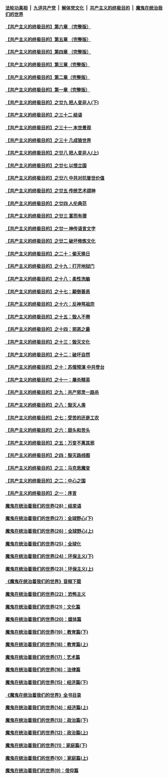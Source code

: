 ####  [法轮功真相](../../../../basic/blob/master/README.md?t=11151526) &nbsp;|&nbsp; [九评共产党](../../../../9ping.md/blob/master/README.md?t=11151526) &nbsp;|&nbsp; [解体党文化](../../../../jtdwh.md/blob/master/README.md?t=11151526)  &nbsp;|&nbsp; [共产主义的终极目的](../../../../gczydzjmd.md/blob/master/README.md?t=11151526) &nbsp;|&nbsp; [魔鬼在统治我们的世界](../../../../mgztzwmdsj.md/blob/master/README.md?t=11151526) 

#### [【共产主义的终极目的】第六章 （完整版）](../pages/nsc422/n11428913.md?t=11151526) 

#### [【共产主义的终极目的】第五章 （完整版）](../pages/nsc422/n11428912.md?t=11151526) 

#### [【共产主义的终极目的】第四章 （完整版）](../pages/nsc422/n11428907.md?t=11151526) 

#### [【共产主义的终极目的】第三章（完整版）](../pages/nsc422/n11428848.md?t=11151526) 

#### [【共产主义的终极目的】第二章（完整版）](../pages/nsc422/n11428831.md?t=11151526) 

#### [【共产主义的终极目的】第一章（完整版）](../pages/nsc422/n11417651.md?t=11151526) 

#### [【共产主义的终极目的】之廿九 把人变非人(下)](../pages/nsc422/n11344140.md?t=11151526) 

#### [【共产主义的终极目的】之三十二 结语](../pages/nsc422/n11360535.md?t=11151526) 

#### [【共产主义的终极目的】之三十一 末世景观](../pages/nsc422/n11351129.md?t=11151526) 

#### [【共产主义的终极目的】之三十 几成狼世界](../pages/nsc422/n11348280.md?t=11151526) 

#### [【共产主义的终极目的】之廿八 把人变非人(上)](../pages/nsc422/n11340492.md?t=11151526) 

#### [【共产主义的终极目的】之廿七 以恨立国](../pages/nsc422/n11336944.md?t=11151526) 

#### [【共产主义的终极目的】之廿六 中共对抗普世价值](../pages/nsc422/n11324785.md?t=11151526) 

#### [【共产主义的终极目的】之廿五 传统艺术颂神](../pages/nsc422/n11296396.md?t=11151526) 

#### [【共产主义的终极目的】之廿四 人伦典范](../pages/nsc422/n11296397.md?t=11151526) 

#### [【共产主义的终极目的】之廿三 富而有德](../pages/nsc422/n11283598.md?t=11151526) 

#### [【共产主义的终极目的】之廿一 神传语言文字](../pages/nsc422/n11263265.md?t=11151526) 

#### [【共产主义的终极目的】之廿二 破坏修炼文化](../pages/nsc422/n11245728.md?t=11151526) 

#### [【共产主义的终极目的】之二十：偷天换日](../pages/nsc422/n11238846.md?t=11151526) 

#### [【共产主义的终极目的】之十九：打开地狱门](../pages/nsc422/n11206376.md?t=11151526) 

#### [【共产主义的终极目的】之十八：柔性洗脑](../pages/nsc422/n11199994.md?t=11151526) 

#### [【共产主义的终极目的】之十七：颠倒善恶](../pages/nsc422/n11179782.md?t=11151526) 

#### [【共产主义的终极目的】之十六：反神骂祖宗](../pages/nsc422/n11166798.md?t=11151526) 

#### [【共产主义的终极目的】之十五：毁人不倦](../pages/nsc422/n11166792.md?t=11151526) 

#### [【共产主义的终极目的】之十四：邪恶之最](../pages/nsc422/n11150249.md?t=11151526) 

#### [【共产主义的终极目的】之十三：毁灭文化](../pages/nsc422/n11135227.md?t=11151526) 

#### [【共产主义的终极目的】之十二：破坏自然](../pages/nsc422/n11135214.md?t=11151526) 

#### [【共产主义的终极目的】之十：苏俄预演 中共登台](../pages/nsc422/n11118424.md?t=11151526) 

#### [【共产主义的终极目的】之十一：屠杀精英](../pages/nsc422/n11118442.md?t=11151526) 

#### [【共产主义的终极目的】之九：共产邪灵一路杀](../pages/nsc422/n11114139.md?t=11151526) 

#### [【共产主义的终极目的】之八：毁灭人类](../pages/nsc422/n11108503.md?t=11151526) 

#### [【共产主义的终极目的】之七：受苦的还是工农](../pages/nsc422/n11101809.md?t=11151526) 

#### [【共产主义的终极目的】之六：甜头和苦头](../pages/nsc422/n11096971.md?t=11151526) 

#### [【共产主义的终极目的】之五：万变不离其邪](../pages/nsc422/n11091285.md?t=11151526) 

#### [【共产主义的终极目的】之四：毁灭路线图](../pages/nsc422/n11086284.md?t=11151526) 

#### [【共产主义的终极目的】之三：马克思魔变](../pages/nsc422/n11061941.md?t=11151526) 

#### [【共产主义的终极目的】之二：中心之国](../pages/nsc422/n11047728.md?t=11151526) 

#### [【共产主义的终极目的】之一：序言](../pages/nsc422/n11086077.md?t=11151526) 

#### [魔鬼在统治着我们的世界(28)：结束语](../pages/nsc422/n10936246.md?t=11151526) 

#### [魔鬼在统治着我们的世界(27)：全球野心(下)](../pages/nsc422/n10928319.md?t=11151526) 

#### [魔鬼在统治着我们的世界(26)：全球野心(上)](../pages/nsc422/n10900318.md?t=11151526) 

#### [魔鬼在统治着我们的世界(25)：全球化](../pages/nsc422/n10788205.md?t=11151526) 

#### [魔鬼在统治着我们的世界(24)：环保主义(下)](../pages/nsc422/n10695307.md?t=11151526) 

#### [魔鬼在统治着我们的世界(23)：环保主义(上)](../pages/nsc422/n10688613.md?t=11151526) 

#### [《魔鬼在统治着我们的世界》音频下载](../pages/nsc422/n10635553.md?t=11151526) 

#### [魔鬼在统治着我们的世界(22)：恐怖主义](../pages/nsc422/n10614727.md?t=11151526) 

#### [魔鬼在统治着我们的世界(21)：文化篇](../pages/nsc422/n10597706.md?t=11151526) 

#### [魔鬼在统治着我们的世界(20)：媒体篇](../pages/nsc422/n10586579.md?t=11151526) 

#### [魔鬼在统治着我们的世界(19)：教育篇(下)](../pages/nsc422/n10564808.md?t=11151526) 

#### [魔鬼在统治着我们的世界(18)：教育篇(上)](../pages/nsc422/n10526970.md?t=11151526) 

#### [魔鬼在统治着我们的世界(17)：艺术篇](../pages/nsc422/n10499093.md?t=11151526) 

#### [魔鬼在统治着我们的世界(16)：法律篇](../pages/nsc422/n10485969.md?t=11151526) 

#### [魔鬼在统治着我们的世界(15)：经济篇(下)](../pages/nsc422/n10469975.md?t=11151526) 

#### [《魔鬼在统治着我们的世界》全书目录](../pages/nsc422/n10464261.md?t=11151526) 

#### [魔鬼在统治着我们的世界(14)：经济篇(上)](../pages/nsc422/n10457370.md?t=11151526) 

#### [魔鬼在统治着我们的世界(13)：政治篇(下)](../pages/nsc422/n10448270.md?t=11151526) 

#### [魔鬼在统治着我们的世界(12)：政治篇(上)](../pages/nsc422/n10444576.md?t=11151526) 

#### [魔鬼在统治着我们的世界(11)：家庭篇(下)](../pages/nsc422/n10440961.md?t=11151526) 

#### [魔鬼在统治着我们的世界(10)：家庭篇(上)](../pages/nsc422/n10435448.md?t=11151526) 

#### [魔鬼在统治着我们的世界(9)：信仰篇](../pages/nsc422/n10432159.md?t=11151526) 

